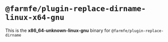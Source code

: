 # `@farmfe/plugin-replace-dirname-linux-x64-gnu`

This is the **x86_64-unknown-linux-gnu** binary for `@farmfe/plugin-replace-dirname`
